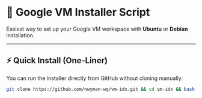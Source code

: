 # 🚀 Google VM Installer Script

Easiest way to set up your Google VM workspace with **Ubuntu** or **Debian** installation.

---

## ⚡ Quick Install (One-Liner)

You can run the installer directly from GitHub without cloning manually:

```bash
git clone https://github.com/nwyman-wq/vm-idx.git && cd vm-idx && bash installer.sh
